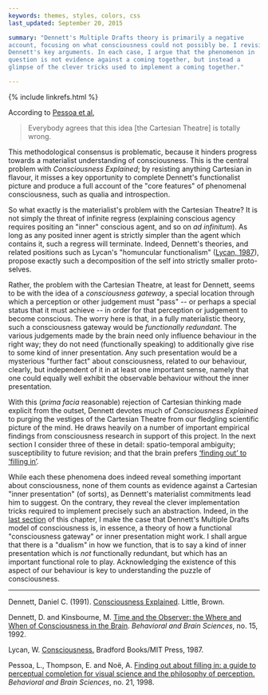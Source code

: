 ```yaml
---
keywords: themes, styles, colors, css
last_updated: September 20, 2015

summary: "Dennett's Multiple Drafts theory is primarily a negative
account, focusing on what consciousness could not possibly be. I revisit
Dennett's key arguments. In each case, I argue that the phenomenon in
question is not evidence against a coming together, but instead a
glimpse of the clever tricks used to implement a coming together."

---
```


{% include linkrefs.html %}

According to [Pessoa et al](#pessoa98),

> Everybody agrees that this idea [the Cartesian Theatre] is totally wrong.

This methodological consensus is problematic, because it hinders
progress towards a materialist understanding of consciousness. This is
the central problem with _Consciousness Explained_; by resisting
anything Cartesian in flavour, it misses a key opportunity to complete
Dennett's functionalist picture and produce a full account of the "core
features" of phenomenal consciousness, such as qualia and introspection.

So what exactly is the materialist's problem with the Cartesian Theatre?
It is not simply the threat of infinite regress (explaining conscious
agency requires positing an "inner" conscious agent, and so on _ad
infinitum_). As long as any posited inner agent is strictly simpler than
the agent which contains it, such a regress will terminate. Indeed,
Dennett's theories, and related positions such as Lycan's "homuncular
functionalism" ([Lycan, 1987]()), propose exactly such a decomposition
of the self into strictly smaller proto-selves.

Rather, the problem with the Cartesian Theatre, at least for Dennett,
seems to be with the idea of a _consciousness gateway_, a special
location through which a perception or other judgement must "pass" -- or
perhaps a special status that it must achieve -- in order for that
perception or judgement to become conscious. The worry here is that, in
a fully materialistic theory, such a consciousness gateway would be
_functionally redundant_. The various judgements made by the brain need
only influence behaviour in the right way; they do not need
(functionally speaking) to additionally give rise to some kind of inner
presentation. Any such presentation would be a mysterious "further fact"
about consciousness, related to our behaviour, clearly, but independent
of it in at least one important sense, namely that one could equally
well exhibit the observable behaviour without the inner presentation.

With this (_prima facia_ reasonable) rejection of Cartesian thinking
made explicit from the outset, Dennett devotes much of _Consciousness
Explained_ to purging the vestiges of the Cartesian Theatre from our
fledgling scientific picture of the mind. He draws heavily on a number
of important empirical findings from consciousness research in support
of this project. In the next section I consider three of these in
detail: spatio-temporal ambiguity; susceptibility to future revision;
and that the brain prefers
[&lsquo;finding out&rsquo; to &lsquo;filling in&rsquo;](multiple-drafts-dennett-finding-out.html).


While each these phenomena does indeed reveal something important about
consciousness, none of them counts as evidence against a Cartesian
"inner presentation" (of sorts), as Dennett's materialist commitments
lead him to suggest. On the contrary, they reveal the clever
implementation tricks required to implement precisely such an
abstraction. Indeed, in the
[last section](multiple-drafts-functional-gateway.html) of this chapter,
I make the case that Dennett's Multiple Drafts model of consciousness
is, in essence, a theory of how a functional "consciousness gateway" or
inner presentation might work. I shall argue that there is a "dualism"
in how we function, that is to say a kind of inner presentation which is
_not_ functionally redundant, but which has an important functional role
to play. Acknowledging the existence of this aspect of our behaviour is
key to understanding the puzzle of consciousness.

- - -

<a name="dennett91a"></a>Dennett, Daniel C. (1991).
[Consciousness Explained](). Little, Brown.

<a name="dennett92"></a>Dennett, D. and Kinsbourne, M.
[Time and the Observer: the Where and When of Consciousness in the Brain]().
_Behavioral and Brain Sciences_, no. 15, 1992.

<a name="lycan87"></a>Lycan, W. [Consciousness.]() Bradford Books/MIT
Press, 1987.

<a name="pessoa98"></a>Pessoa, L., Thompson, E. and Noë, A.
[Finding out about filling in: a guide to perceptual completion for visual science and the philosophy of perception.]()
_Behavioral and Brain Sciences_, no. 21, 1998.

